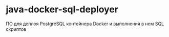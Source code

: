 # java-docker-sql-deployer
ПО для деплоя PostgreSQL контейнера Docker и выполнения в нем SQL скриптов
